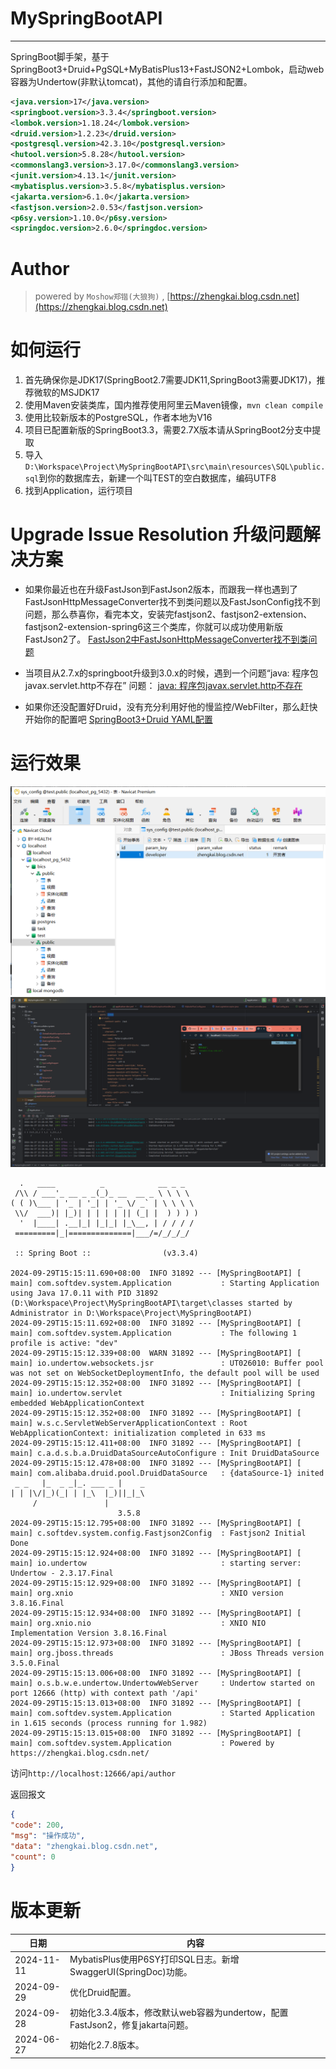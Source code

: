 # MySpringBootAPI
----
SpringBoot脚手架，基于SpringBoot3+Druid+PgSQL+MyBatisPlus13+FastJSON2+Lombok，启动web容器为Undertow(非默认tomcat)，其他的请自行添加和配置。

```xml
<java.version>17</java.version>
<springboot.version>3.3.4</springboot.version>
<lombok.version>1.18.24</lombok.version>
<druid.version>1.2.23</druid.version>
<postgresql.version>42.3.10</postgresql.version>
<hutool.version>5.8.28</hutool.version>
<commonslang3.version>3.17.0</commonslang3.version>
<junit.version>4.13.1</junit.version>
<mybatisplus.version>3.5.8</mybatisplus.version>
<jakarta.version>6.1.0</jakarta.version>
<fastjson.version>2.0.53</fastjson.version>
<p6sy.version>1.10.0</p6sy.version>
<springdoc.version>2.6.0</springdoc.version>
```

# Author
>powered by `Moshow郑锴(大狼狗)` , [https://zhengkai.blog.csdn.net](https://zhengkai.blog.csdn.net)

# 如何运行
1. 首先确保你是JDK17(SpringBoot2.7需要JDK11,SpringBoot3需要JDK17)，推荐微软的MSJDK17
2. 使用Maven安装类库，国内推荐使用阿里云Maven镜像，`mvn clean compile`
3. 使用比较新版本的PostgreSQL，作者本地为V16
4. 项目已配置新版的SpringBoot3.3，需要2.7X版本请从SpringBoot2分支中提取
5. 导入`D:\Workspace\Project\MySpringBootAPI\src\main\resources\SQL\public.sql`到你的数据库去，新建一个叫TEST的空白数据库，编码UTF8
6. 找到Application，运行项目

# Upgrade Issue Resolution 升级问题解决方案
- 如果你最近也在升级FastJson到FastJson2版本，而跟我一样也遇到了FastJsonHttpMessageConverter找不到类问题以及FastJsonConfig找不到问题，那么恭喜你，看完本文，安装完fastjson2、fastjson2-extension、fastjson2-extension-spring6这三个类库，你就可以成功使用新版FastJson2了。
 [FastJson2中FastJsonHttpMessageConverter找不到类问题](https://blog.csdn.net/moshowgame/article/details/138013669)

- 当项目从2.7.x的springboot升级到3.0.x的时候，遇到一个问题“java: 程序包javax.servlet.http不存在” 问题：
 [java: 程序包javax.servlet.http不存在](https://zhengkai.blog.csdn.net/article/details/131362304)

- 如果你还没配置好Druid，没有充分利用好他的慢监控/WebFilter，那么赶快开始你的配置吧 [SpringBoot3+Druid YAML配置](https://blog.csdn.net/moshowgame/article/details/142641883)


# 运行效果

<img src="./screencap2.png">
<img src="./screencap1.png">

```shell
  .   ____          _            __ _ _
 /\\ / ___'_ __ _ _(_)_ __  __ _ \ \ \ \
( ( )\___ | '_ | '_| | '_ \/ _` | \ \ \ \
 \\/  ___)| |_)| | | | | || (_| |  ) ) ) )
  '  |____| .__|_| |_|_| |_\__, | / / / /
 =========|_|==============|___/=/_/_/_/

 :: Spring Boot ::                (v3.3.4)

2024-09-29T15:15:11.690+08:00  INFO 31892 --- [MySpringBootAPI] [           main] com.softdev.system.Application           : Starting Application using Java 17.0.11 with PID 31892 (D:\Workspace\Project\MySpringBootAPI\target\classes started by Administrator in D:\Workspace\Project\MySpringBootAPI)
2024-09-29T15:15:11.692+08:00  INFO 31892 --- [MySpringBootAPI] [           main] com.softdev.system.Application           : The following 1 profile is active: "dev"
2024-09-29T15:15:12.339+08:00  WARN 31892 --- [MySpringBootAPI] [           main] io.undertow.websockets.jsr               : UT026010: Buffer pool was not set on WebSocketDeploymentInfo, the default pool will be used
2024-09-29T15:15:12.352+08:00  INFO 31892 --- [MySpringBootAPI] [           main] io.undertow.servlet                      : Initializing Spring embedded WebApplicationContext
2024-09-29T15:15:12.352+08:00  INFO 31892 --- [MySpringBootAPI] [           main] w.s.c.ServletWebServerApplicationContext : Root WebApplicationContext: initialization completed in 633 ms
2024-09-29T15:15:12.411+08:00  INFO 31892 --- [MySpringBootAPI] [           main] c.a.d.s.b.a.DruidDataSourceAutoConfigure : Init DruidDataSource
2024-09-29T15:15:12.478+08:00  INFO 31892 --- [MySpringBootAPI] [           main] com.alibaba.druid.pool.DruidDataSource   : {dataSource-1} inited
 _ _   |_  _ _|_. ___ _ |    _ 
| | |\/|_)(_| | |_\  |_)||_|_\ 
     /               |         
                        3.5.8 
2024-09-29T15:15:12.795+08:00  INFO 31892 --- [MySpringBootAPI] [           main] c.softdev.system.config.Fastjson2Config  : Fastjson2 Initial Done
2024-09-29T15:15:12.924+08:00  INFO 31892 --- [MySpringBootAPI] [           main] io.undertow                              : starting server: Undertow - 2.3.17.Final
2024-09-29T15:15:12.929+08:00  INFO 31892 --- [MySpringBootAPI] [           main] org.xnio                                 : XNIO version 3.8.16.Final
2024-09-29T15:15:12.934+08:00  INFO 31892 --- [MySpringBootAPI] [           main] org.xnio.nio                             : XNIO NIO Implementation Version 3.8.16.Final
2024-09-29T15:15:12.973+08:00  INFO 31892 --- [MySpringBootAPI] [           main] org.jboss.threads                        : JBoss Threads version 3.5.0.Final
2024-09-29T15:15:13.006+08:00  INFO 31892 --- [MySpringBootAPI] [           main] o.s.b.w.e.undertow.UndertowWebServer     : Undertow started on port 12666 (http) with context path '/api'
2024-09-29T15:15:13.013+08:00  INFO 31892 --- [MySpringBootAPI] [           main] com.softdev.system.Application           : Started Application in 1.615 seconds (process running for 1.982)
2024-09-29T15:15:13.015+08:00  INFO 31892 --- [MySpringBootAPI] [           main] com.softdev.system.Application           : Powered by https://zhengkai.blog.csdn.net/ 

```

访问`http://localhost:12666/api/author`

返回报文
```json
{
"code": 200,
"msg": "操作成功",
"data": "zhengkai.blog.csdn.net",
"count": 0
}
```

# 版本更新

| 日期         | 内容                                                     |
|------------|--------------------------------------------------------|
| 2024-11-11 | MybatisPlus使用P6SY打印SQL日志。新增SwaggerUI(SpringDoc)功能。     |
| 2024-09-29 | 优化Druid配置。                                             |
| 2024-09-28 | 初始化3.3.4版本，修改默认web容器为undertow，配置FastJson2，修复jakarta问题。 |
| 2024-06-27 | 初始化2.7.8版本。                                            |